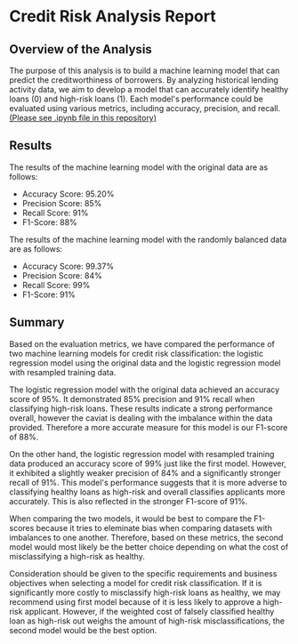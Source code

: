# Credit Risk Analysis Report
## Overview of the Analysis

The purpose of this analysis is to build a machine learning model that can predict the creditworthiness of borrowers. By analyzing historical lending activity data, we aim to develop a model that can accurately identify healthy loans (0) and high-risk loans (1). Each model's performance could be evaluated using various metrics, including accuracy, precision, and recall. [(Please see .ipynb file in this repository)](https://github.com/nburwick/NDB_GA_TECH_BOOTCAMP_ASSIGNMENTS/blob/Data_Analyitcs/credit-risk-classification/credit_risk_classification.ipynb)

## Results
The results of the machine learning model with the original data are as follows:

* Accuracy Score: 95.20%
* Precision Score: 85%
* Recall Score: 91%
* F1-Score: 88%

The results of the machine learning model with the randomly balanced data are as follows:

* Accuracy Score: 99.37%
* Precision Score: 84%
* Recall Score: 99%
* F1-Score: 91%

## Summary

Based on the evaluation metrics, we have compared the performance of two machine learning models for credit risk classification: the logistic regression model using the original data and the logistic regression model with resampled training data.

The logistic regression model with the original data achieved an accuracy score of 95%. It demonstrated 85% precision and 91% recall when classifying high-risk loans. These results indicate a strong performance overall, however the caviat is dealing with the imbalance within the data provided. Therefore a more accurate measure for this model is our F1-score of 88%.

On the other hand, the logistic regression model with resampled training data produced an accuracy score of 99% just like the first model. However, it exhibited a slightly weaker precision of 84% and a significantly stronger recall of 91%. This model's performance suggests that it is more adverse to classifying  healthy loans as high-risk and overall classifies applicants more accurately. This is also reflected in the stronger F1-score of 91%.

When comparing the two models, it would be best to compare the F1-scores because it tries to eleminate bias when comparing datasets with imbalances to one another. Therefore, based on these metrics, the second model would most likely be the better choice depending on what the cost of misclassifying a high-risk as healthy.

Consideration should be given to the specific requirements and business objectives when selecting a model for credit risk classification. If it is significantly more costly to misclassify high-risk loans as healthy, we may recommend using first model because of it is less likely to approve a high-risk applicant. However, if the weighted cost of falsely classified healthy loan as high-risk out weighs the amount of high-risk misclassifications, the second model would be the best option.
